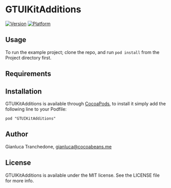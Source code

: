 # GTUIKitAdditions

[![Version](http://cocoapod-badges.herokuapp.com/v/GTUIKitAdditions/badge.png)](http://cocoadocs.org/docsets/GTUIKitAdditions)
[![Platform](http://cocoapod-badges.herokuapp.com/p/GTUIKitAdditions/badge.png)](http://cocoadocs.org/docsets/GTUIKitAdditions)

## Usage

To run the example project; clone the repo, and run `pod install` from the Project directory first.

## Requirements

## Installation

GTUIKitAdditions is available through [CocoaPods](http://cocoapods.org), to install
it simply add the following line to your Podfile:

    pod "GTUIKitAdditions"

## Author

Gianluca Tranchedone, gianluca@cocoabeans.me

## License

GTUIKitAdditions is available under the MIT license. See the LICENSE file for more info.

